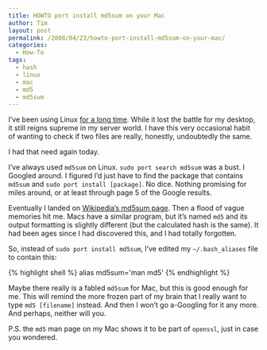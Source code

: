```yaml
---
title: HOWTO port install md5sum on your Mac
author: Tim
layout: post
permalink: /2008/04/23/howto-port-install-md5sum-on-your-mac/
categories:
  - How-To
tags:
  - hash
  - linux
  - mac
  - md5
  - md5sum
---
```

I&#8217;ve been using Linux [for a long time][1]. While it lost the battle for my desktop, it still reigns supreme in my server world. I have this very occasional habit of wanting to check if two files are really, honestly, undoubtedly the same.

I had that need again today.

I&#8217;ve always used `md5sum` on Linux. `sudo port search md5sum` was a bust. I Googled around. I figured I&#8217;d just have to find the package that contains `md5sum` and `sudo port install [package]`. No dice. Nothing promising for miles around, or at least through page 5 of the Google results.

<!--more-->

Eventually I landed on [Wikipedia&#8217;s md5sum page][2]. Then a flood of vague memories hit me. Macs have a similar program, but it&#8217;s named `md5` and its output formatting is slightly different (but the calculated hash is the same). It had been ages since I had discovered this, and I had totally forgotten.

So, instead of `sudo port install md5sum`, I&#8217;ve edited my `~/.bash_aliases` file to contain this:

{% highlight shell %}
alias md5sum='man md5'
{% endhighlight %}

Maybe there really is a fabled `md5sum` for Mac, but this is good enough for me. This will remind the more frozen part of my brain that I really want to type `md5 [filename]` instead. And then I won&#8217;t go a-Googling for it any more. And perhaps, neither will you.

P.S. the `md5` man page on my Mac shows it to be part of `openssl`, just in case you wondered.

 [1]: http://timshadel.com/2006/11/15/election-results-mac-over-ubuntu-in-a-landslide/
 [2]: http://en.wikipedia.org/wiki/Md5sum
